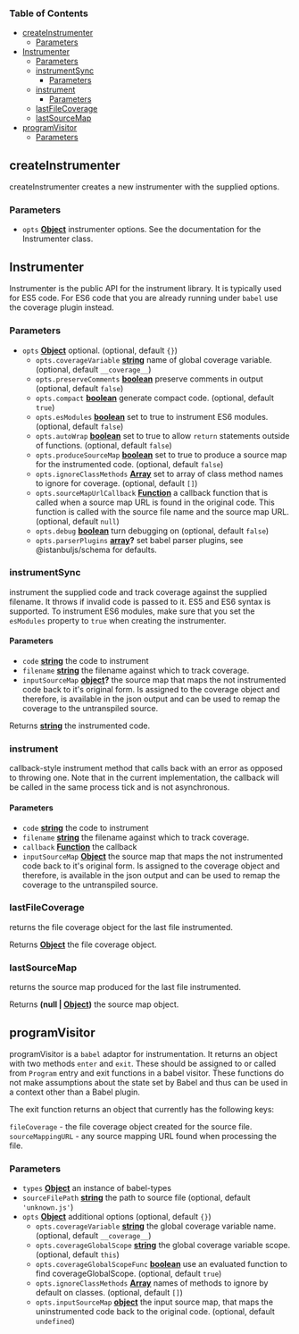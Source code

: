 <!-- Generated by documentation.js. Update this documentation by updating the source code. -->

### Table of Contents

-   [createInstrumenter][1]
    -   [Parameters][2]
-   [Instrumenter][3]
    -   [Parameters][4]
    -   [instrumentSync][5]
        -   [Parameters][6]
    -   [instrument][7]
        -   [Parameters][8]
    -   [lastFileCoverage][9]
    -   [lastSourceMap][10]
-   [programVisitor][11]
    -   [Parameters][12]

## createInstrumenter

createInstrumenter creates a new instrumenter with the
supplied options.

### Parameters

-   `opts` **[Object][13]** instrumenter options. See the documentation
    for the Instrumenter class.

## Instrumenter

Instrumenter is the public API for the instrument library.
It is typically used for ES5 code. For ES6 code that you
are already running under `babel` use the coverage plugin
instead.

### Parameters

-   `opts` **[Object][13]** optional. (optional, default `{}`)
    -   `opts.coverageVariable` **[string][14]** name of global coverage variable. (optional, default `__coverage__`)
    -   `opts.preserveComments` **[boolean][15]** preserve comments in output (optional, default `false`)
    -   `opts.compact` **[boolean][15]** generate compact code. (optional, default `true`)
    -   `opts.esModules` **[boolean][15]** set to true to instrument ES6 modules. (optional, default `false`)
    -   `opts.autoWrap` **[boolean][15]** set to true to allow `return` statements outside of functions. (optional, default `false`)
    -   `opts.produceSourceMap` **[boolean][15]** set to true to produce a source map for the instrumented code. (optional, default `false`)
    -   `opts.ignoreClassMethods` **[Array][16]** set to array of class method names to ignore for coverage. (optional, default `[]`)
    -   `opts.sourceMapUrlCallback` **[Function][17]** a callback function that is called when a source map URL
            is found in the original code. This function is called with the source file name and the source map URL. (optional, default `null`)
    -   `opts.debug` **[boolean][15]** turn debugging on (optional, default `false`)
    -   `opts.parserPlugins` **[array][16]?** set babel parser plugins, see @istanbuljs/schema for defaults.

### instrumentSync

instrument the supplied code and track coverage against the supplied
filename. It throws if invalid code is passed to it. ES5 and ES6 syntax
is supported. To instrument ES6 modules, make sure that you set the
`esModules` property to `true` when creating the instrumenter.

#### Parameters

-   `code` **[string][14]** the code to instrument
-   `filename` **[string][14]** the filename against which to track coverage.
-   `inputSourceMap` **[object][13]?** the source map that maps the not instrumented code back to it's original form.
    Is assigned to the coverage object and therefore, is available in the json output and can be used to remap the
    coverage to the untranspiled source.

Returns **[string][14]** the instrumented code.

### instrument

callback-style instrument method that calls back with an error
as opposed to throwing one. Note that in the current implementation,
the callback will be called in the same process tick and is not asynchronous.

#### Parameters

-   `code` **[string][14]** the code to instrument
-   `filename` **[string][14]** the filename against which to track coverage.
-   `callback` **[Function][17]** the callback
-   `inputSourceMap` **[Object][13]** the source map that maps the not instrumented code back to it's original form.
    Is assigned to the coverage object and therefore, is available in the json output and can be used to remap the
    coverage to the untranspiled source.

### lastFileCoverage

returns the file coverage object for the last file instrumented.

Returns **[Object][13]** the file coverage object.

### lastSourceMap

returns the source map produced for the last file instrumented.

Returns **(null | [Object][13])** the source map object.

## programVisitor

programVisitor is a `babel` adaptor for instrumentation.
It returns an object with two methods `enter` and `exit`.
These should be assigned to or called from `Program` entry and exit functions
in a babel visitor.
These functions do not make assumptions about the state set by Babel and thus
can be used in a context other than a Babel plugin.

The exit function returns an object that currently has the following keys:

`fileCoverage` - the file coverage object created for the source file.
`sourceMappingURL` - any source mapping URL found when processing the file.

### Parameters

-   `types` **[Object][13]** an instance of babel-types
-   `sourceFilePath` **[string][14]** the path to source file (optional, default `'unknown.js'`)
-   `opts` **[Object][13]** additional options (optional, default `{}`)
    -   `opts.coverageVariable` **[string][14]** the global coverage variable name. (optional, default `__coverage__`)
    -   `opts.coverageGlobalScope` **[string][14]** the global coverage variable scope. (optional, default `this`)
    -   `opts.coverageGlobalScopeFunc` **[boolean][15]** use an evaluated function to find coverageGlobalScope. (optional, default `true`)
    -   `opts.ignoreClassMethods` **[Array][16]** names of methods to ignore by default on classes. (optional, default `[]`)
    -   `opts.inputSourceMap` **[object][13]** the input source map, that maps the uninstrumented code back to the
        original code. (optional, default `undefined`)

[1]: #createinstrumenter

[2]: #parameters

[3]: #instrumenter

[4]: #parameters-1

[5]: #instrumentsync

[6]: #parameters-2

[7]: #instrument

[8]: #parameters-3

[9]: #lastfilecoverage

[10]: #lastsourcemap

[11]: #programvisitor

[12]: #parameters-4

[13]: https://developer.mozilla.org/docs/Web/JavaScript/Reference/Global_Objects/Object

[14]: https://developer.mozilla.org/docs/Web/JavaScript/Reference/Global_Objects/String

[15]: https://developer.mozilla.org/docs/Web/JavaScript/Reference/Global_Objects/Boolean

[16]: https://developer.mozilla.org/docs/Web/JavaScript/Reference/Global_Objects/Array

[17]: https://developer.mozilla.org/docs/Web/JavaScript/Reference/Statements/function
